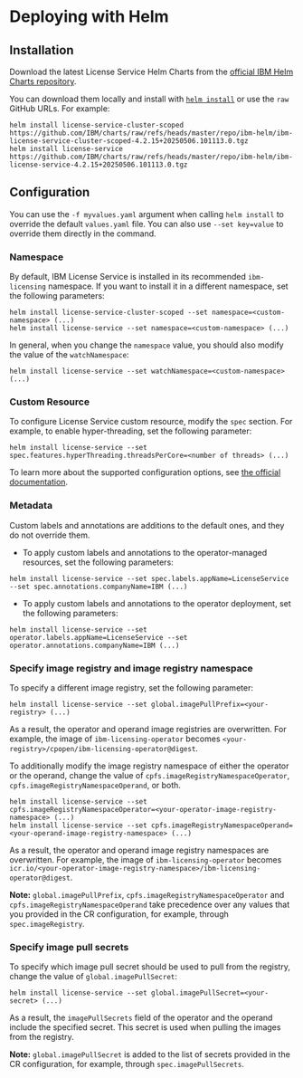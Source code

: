 # Deploying with Helm

## Installation

Download the latest License Service Helm Charts from the
[official IBM Helm Charts repository](https://github.com/IBM/charts/tree/master/repo/ibm-helm).

You can download them locally and install with [`helm install`](https://helm.sh/docs/helm/helm_install/) or use
the `raw` GitHub URLs. For example:

```shell
helm install license-service-cluster-scoped https://github.com/IBM/charts/raw/refs/heads/master/repo/ibm-helm/ibm-license-service-cluster-scoped-4.2.15+20250506.101113.0.tgz
helm install license-service https://github.com/IBM/charts/raw/refs/heads/master/repo/ibm-helm/ibm-license-service-4.2.15+20250506.101113.0.tgz
```

## Configuration

You can use the `-f myvalues.yaml` argument when calling `helm install` to override the default `values.yaml` file. You can also use `--set key=value` to override them directly in the command.

### Namespace

By default, IBM License Service is installed in its recommended `ibm-licensing` namespace. If you want to install it in a different namespace, set the following parameters:

```shell
helm install license-service-cluster-scoped --set namespace=<custom-namespace> (...)
helm install license-service --set namespace=<custom-namespace> (...)
```

In general, when you change the `namespace` value, you should also modify the value of the `watchNamespace`:

```shell
helm install license-service --set watchNamespace=<custom-namespace> (...)
```

### Custom Resource

To configure License Service custom resource, modify the `spec` section. For example, to enable hyper-threading, set the following parameter:

```shell
helm install license-service --set spec.features.hyperThreading.threadsPerCore=<number of threads> (...)
```

To learn more about the supported configuration options, see
[the official documentation](https://www.ibm.com/docs/en/cloud-paks/foundational-services/4.12.0?topic=service-configuring).

### Metadata

Custom labels and annotations are additions to the default ones, and they do not override them.

- To apply custom labels and annotations to the operator-managed resources, set the following parameters:

```shell
helm install license-service --set spec.labels.appName=LicenseService --set spec.annotations.companyName=IBM (...)
```

- To apply custom labels and annotations to the operator deployment, set the following parameters:

```shell
helm install license-service --set operator.labels.appName=LicenseService --set operator.annotations.companyName=IBM (...)
```

### Specify image registry and image registry namespace

To specify a different image registry, set the following parameter:

```shell
helm install license-service --set global.imagePullPrefix=<your-registry> (...)
```

As a result, the operator and operand image registries are overwritten. For example, the image of `ibm-licensing-operator` becomes `<your-registry>/cpopen/ibm-licensing-operator@digest`.

To additionally modify the image registry namespace of either the operator or the operand, change the value of
`cpfs.imageRegistryNamespaceOperator`, `cpfs.imageRegistryNamespaceOperand`, or both.

```shell
helm install license-service --set cpfs.imageRegistryNamespaceOperator=<your-operator-image-registry-namespace> (...)
helm install license-service --set cpfs.imageRegistryNamespaceOperand=<your-operand-image-registry-namespace> (...)
```

As a result, the operator and operand image registry namespaces are overwritten. For example, the image of `ibm-licensing-operator` becomes `icr.io/<your-operator-image-registry-namespace>/ibm-licensing-operator@digest`.

**Note:** `global.imagePullPrefix`, `cpfs.imageRegistryNamespaceOperator` and `cpfs.imageRegistryNamespaceOperand` take precedence over any values that you provided in the CR configuration, for example, through `spec.imageRegistry`.

### Specify image pull secrets

To specify which image pull secret should be used to pull from the registry, change the value of `global.imagePullSecret`:

```shell
helm install license-service --set global.imagePullSecret=<your-secret> (...)
```

As a result, the `imagePullSecrets` field of the operator and the operand include the specified secret. This secret is used when pulling the images from the registry.

**Note:** `global.imagePullSecret` is added to the list of secrets provided in the CR configuration, for example, through `spec.imagePullSecrets`.
